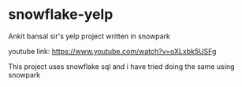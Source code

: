 # snowflake-yelp
Ankit bansal sir's yelp project written in snowpark

youtube link:
https://www.youtube.com/watch?v=oXLxbk5USFg

This project uses snowflake sql and i have tried doing the same using snowpark
